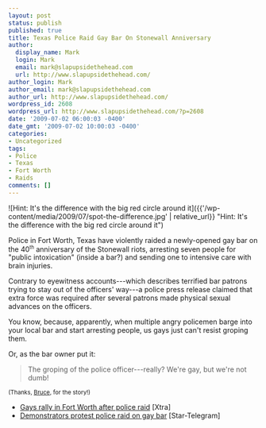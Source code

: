 ```yaml
---
layout: post
status: publish
published: true
title: Texas Police Raid Gay Bar On Stonewall Anniversary
author:
  display_name: Mark
  login: Mark
  email: mark@slapupsidethehead.com
  url: http://www.slapupsidethehead.com/
author_login: Mark
author_email: mark@slapupsidethehead.com
author_url: http://www.slapupsidethehead.com/
wordpress_id: 2608
wordpress_url: http://www.slapupsidethehead.com/?p=2608
date: '2009-07-02 06:00:03 -0400'
date_gmt: '2009-07-02 10:00:03 -0400'
categories:
- Uncategorized
tags:
- Police
- Texas
- Fort Worth
- Raids
comments: []
---
```

![Hint: It's the difference with the big red circle around it]({{'/wp-content/media/2009/07/spot-the-difference.jpg' | relative_url}} "Hint: It's the difference with the big red circle around it")

Police in Fort Worth, Texas have violently raided a newly-opened gay bar on the 40<sup><small>th</small></sup> anniversary of the Stonewall riots, arresting seven people for "public intoxication" (inside a bar?) and sending one to intensive care with brain injuries.

Contrary to eyewitness accounts---which describes terrified bar patrons trying to stay out of the officers' way---a police press release claimed that extra force was required after several patrons made physical sexual advances on the officers.

You know, because, apparently, when multiple angry policemen barge into your local bar and start arresting people, us gays just can't resist groping them.

Or, as the bar owner put it:

> The groping of the police officer---really? We're gay, but we're not dumb!

<small>(Thanks, <a title="Canuck 'Tude" href="http://canuctude.blogspot.com/2009/06/stonewall-deja-vu.html">Bruce</a>, for the story!)</small>

- [Gays rally in Fort Worth after police raid](http://www.xtra.ca/public/National/Gays_rally_in_Fort_Worth_after_police_raid-7026.aspx) [Xtra]
- [Demonstrators protest police raid on gay bar](http://www.star-telegram.com/news/story/1458831.html) [Star-Telegram]
